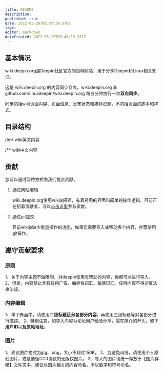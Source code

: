 ```yaml
---
title: README
description: 
published: true
date: 2022-05-20T06:57:39.578Z
tags: 
editor: markdown
dateCreated: 2022-05-17T03:49:13.961Z
---
```



## 基本情况
wiki.deepin.org是Deepin社区官方的百科网站，用于分享Deepin和Linux相关知识。

这是 wiki.deepin.org 的内容同步仓库。wiki.deepin.org 和 github.com/linuxdeepin/wiki.deepin.org 每五分钟执行一次**双向同步**。

同步包括wiki页面内容、页面信息、发布状态和媒体资源，不包括页面的脚本和样式。

## 目录结构

/en/ wiki英文内容

/** wiki中文内容

## 贡献

您可以通过两种方式向我们提交贡献。

1. 通过网站编辑

    wiki.deepin.org使用wikijs搭建，有着易用的界面和简单的操作逻辑，目前正在招募贡献者，可以[点击这里](https://wiki.deepin.org/zh/%E5%85%B3%E4%BA%8EDeepin/Deepin_Wiki/%E5%8F%82%E4%B8%8E%E6%90%AD%E5%BB%BA)参与贡献。

2. 通过git提交

    目前wikijs缺少批量操作的功能，如果您需要导入或移动多个内容，推荐使用git操作。

## 遵守贡献要求

### 原则
1、关于内容主题不做限制，对deepin使用有帮助的内容，你都可以进行导入。
2、但是，内容禁止含有任何广告、侮辱性词汇、敏感词汇。任何内容不得违反法律法规。

### 内容编辑
1、单个界面中，请使用**二级标题区分各部分内容**，再使用三级标题等对各部分进行描述。
2、特别注意，如导入内容为论坛用户经验分享，需在简介的开头，留下**用户ID**以**及原帖地址**。
  
### 图片
1、建议图片格式为jpg、png，大小不超过150K。
2、为避免纠纷，请使用个人原创图片，或是遵循CC0协议的无版权图片。
3、导入的图片请统一存放于【图片存储】文件夹中，建议以图片相关的内容命名，不以数字和符号命名。


